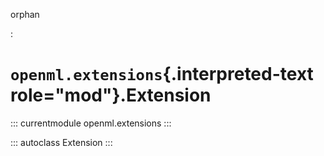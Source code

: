 orphan

:   

# `openml.extensions`{.interpreted-text role="mod"}.Extension

::: currentmodule
openml.extensions
:::

::: autoclass
Extension
:::
